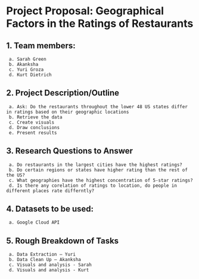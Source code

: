 # Project Proposal: Geographical Factors in the Ratings of Restaurants

## 1.	Team members:
	 a.	Sarah Green
	 b.	Akanksha
	 c.	Yuri Groza
	 d.	Kurt Dietrich

## 2.	Project Description/Outline
	 a.	Ask: Do the restaurants throughout the lower 48 US states differ in ratings based on their geographic locations
	 b.	Retrieve the data
	 c.	Create visuals
	 d.	Draw conclusions
	 e.	Present results

## 3.	Research Questions to Answer
	 a.	Do restaurants in the largest cities have the highest ratings?
	 b.	Do certain regions or states have higher rating than the rest of the US?
	 c.	What geographies have the highest concentration of 5-star ratings?
	 d.	Is there any corelation of ratings to location, do people in different places rate differntly?

## 4.	Datasets to be used:
	 a.	Google Cloud API

## 5.	Rough Breakdown of Tasks
	 a.	Data Extraction – Yuri
	 b.	Data Clean Up – Akanksha
	 c.	Visuals and analysis - Sarah
	 d.	Visuals and analysis - Kurt
